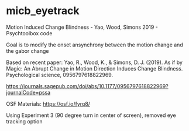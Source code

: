 # micb_eyetrack
 
Motion Induced Change Blindness - Yao, Wood, Simons 2019 - Psychtoolbox code

Goal is to modify the onset ansynchrony between the motion change and the gabor change

Based on recent paper: Yao, R., Wood, K., & Simons, D. J. (2019). As if by Magic: An Abrupt Change in Motion Direction Induces Change Blindness. Psychological science, 0956797618822969.

https://journals.sagepub.com/doi/abs/10.1177/0956797618822969?journalCode=pssa

OSF Materials: https://osf.io/fyrq8/

Using Experiment 3 (90 degree turn in center of screen), removed eye tracking option
